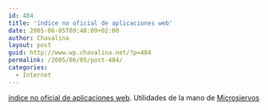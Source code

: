 ```yaml
---
id: 484
title: 'índice no oficial de aplicaciones web'
date: 2005-06-05T09:48:09+02:00
author: Chavalina
layout: post
guid: http://www.wp.chavalina.net/?p=484
permalink: /2005/06/05/post-484/
categories:
  - Internet
---
```

<a href="http://www.webapplist.com/index.html" target="_blank">índice no oficial de aplicaciones web</a>. Utilidades de la mano de <a href="http://www.microsiervos.com/archivo/internet/ndice-no-oficial-de-aplicaciones-web.html" target="_blank">Microsiervos</a>